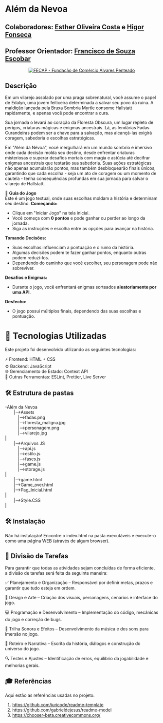 # Além da Nevoa

</p>

## Colaboradores: <a href=https://www.linkedin.com/in/estherolvr/>Esther Oliveira Costa</a> e <a href=https://www.linkedin.com/in/higor-fonseca-santos/>Higor Fonseca </a>
 

## Professor Orientador:  <a href="https://www.linkedin.com/in/francisco-escobar/">Francisco de Souza Escobar</a>

<p align="center">
<a href= "https://www.fecap.br/"><img src="https://drive.google.com/uc?id=1e5rWxQKe4fyM2_fdEC5hbbV-laEJlW8u" alt="FECAP - Fundação de Comércio Álvares Penteado" border="0"></a>

## Descrição

<p>Em um vilarejo assolado por uma praga sobrenatural, você assume o papel de Edalyn, uma jovem feiticeira determinada a salvar seu povo da ruína. A maldição lançada pela Bruxa Sombria Myrtle consome Hallstatt rapidamente, e apenas você pode encontrar a cura.
<p>Sua jornada o levará ao coração da Floresta Obscura, um lugar repleto de perigos, criaturas mágicas e enigmas ancestrais. Lá, as lendárias Fadas Curandeiras podem ser a chave para a salvação, mas alcançá-las exigirá coragem, sabedoria e escolhas estratégicas.
<p>Em "Além da Névoa", você mergulhará em um mundo sombrio e imersivo onde cada decisão molda seu destino, desde enfrentar criaturas misteriosas e superar desafios mortais com magia e astúcia até decifrar enigmas ancestrais que testarão sua sabedoria. Suas ações estratégicas não apenas acumularão pontos, mas também desbloquearão finais únicos, garantindo que cada escolha - seja um ato de coragem ou um momento de cautela - tenha consequências profundas em sua jornada para salvar o vilarejo de Hallstatt.

🚀 **Guia do Jogo**  
Este é um jogo textual, onde suas escolhas moldam a história e determinam seu destino.
**Começando:**  
- Clique em "Iniciar Jogo" na tela inicial.  
- Você começa com **0 pontos** e pode ganhar ou perder ao longo da jornada.  
- Siga as instruções e escolha entre as opções para avançar na história.  

**Tomando Decisões:**  
- Suas escolhas influenciam a pontuação e o rumo da história.  
- Algumas decisões podem te fazer ganhar pontos, enquanto outras podem reduzi-los.  
- Dependendo do caminho que você escolher, seu personagem pode não sobreviver.  

**Desafios e Enigmas:**  
- Durante o jogo, você enfrentará enigmas sorteados **aleatoriamente por uma API**.  

**Desfecho:**  
- O jogo possui múltiplos finais, dependendo das suas escolhas e pontuação.


# 🚀 Tecnologias Utilizadas
Este projeto foi desenvolvido utilizando as seguintes tecnologias:

⚡ Frontend: HTML + CSS<br>
⚙ Backend: JavaScript<br>
🌐 Gerenciamento de Estado: Context API<br>
🔧 Outras Ferramentas: ESLint, Prettier, Live Server<br>



## 🛠 Estrutura de pastas

-Além da Nevoa<br>
    &emsp;&emsp;|-->Assets<br>
        &emsp;&emsp;&emsp;|-->fadas.png<br>
        &emsp;&emsp;&emsp;|-->floresta_maligna.jpg<br>
        &emsp;&emsp;&emsp;|-->personagem.png<br>
        &emsp;&emsp;&emsp;|-->vilarejo.jpg<br>
        |<br>
    &emsp;&emsp;|-->Arquivos JS<br>
        &emsp;&emsp;&emsp;|-->api.js<br>
        &emsp;&emsp;&emsp;|-->estilo.js<br>
        &emsp;&emsp;&emsp;|-->fases.js<br>
        &emsp;&emsp;&emsp;|-->game.js<br>
        &emsp;&emsp;&emsp;|-->storage.js<br>
        |<br>
        &emsp;&emsp;|-->game.html<br>
        &emsp;&emsp;|-->Game_over.html<br>
        &emsp;&emsp;|-->Pag_Inicial.html<br>
        |<br>
    &emsp;&emsp;|-->Style.CSS<br>
    |<br>

## 🛠 Instalação

Não há instalação!
Encontre o index.html na pasta executáveis e execute-o como uma página WEB (através de algum browser).

## 📌 Divisão de Tarefas
Para garantir que todas as atividades sejam concluídas de forma eficiente, a divisão de tarefas será feita da seguinte maneira:

✅ Planejamento e Organização – Responsável por definir metas, prazos e garantir que tudo esteja em ordem.

🎨 Design e Arte – Criação dos visuais, personagens, cenários e interface do jogo.

💻 Programação e Desenvolvimento – Implementação do código, mecânicas do jogo e correção de bugs.

🎼 Trilha Sonora e Efeitos – Desenvolvimento da música e dos sons para imersão no jogo.

📝 Roteiro e Narrativa – Escrita da história, diálogos e construção do universo do jogo.

🔍 Testes e Ajustes – Identificação de erros, equilíbrio da jogabilidade e melhorias gerais.



## 🎓 Referências

Aqui estão as referências usadas no projeto.

1. <https://github.com/iuricode/readme-template>
2. <https://github.com/gabrieldejesus/readme-model>
3. <https://chooser-beta.creativecommons.org/>
